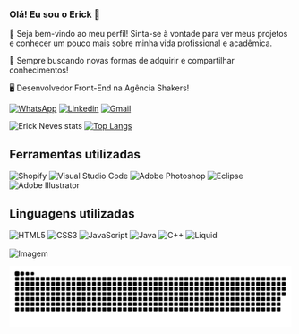 ### Olá! Eu sou o Erick 🤝

🚩 Seja bem-vindo ao meu perfil! Sinta-se à vontade para ver meus projetos e conhecer um pouco mais sobre minha vida profissional e acadêmica.

📜 Sempre buscando novas formas de adquirir e compartilhar conhecimentos!

🖥️ Desenvolvedor Front-End na Agência Shakers!

  [![WhatsApp](https://img.shields.io/badge/WhatsApp-25D366?style=for-the-badge&logo=whatsapp&logoColor=white)](https://wa.me/+5514988364827)
[![Linkedin](https://img.shields.io/badge/LinkedIn-0077B5?style=for-the-badge&logo=linkedin&logoColor=white)](https://www.linkedin.com/in/erick-neves-3a9252321/)
[![Gmail](https://img.shields.io/badge/Gmail-333333?style=for-the-badge&logo=gmail&logoColor=red)](mailto:erickedu211@gmail.com)

![Erick Neves stats](https://github-readme-stats.vercel.app/api?username=erickeneves&locale=pt-br&count_private=true&show_icons=true&theme=tokyonight)   [![Top Langs](https://github-readme-stats.vercel.app/api/top-langs/?username=erickeneves&layout=donut&locale=pt-br&count_private=true&theme=tokyonight)](https://github.com/erickeneves/github-readme-stats)

## Ferramentas utilizadas
![Shopify](https://img.shields.io/badge/shopify-7AB55C.svg?style=for-the-badge&logo=shopify&logoColor=white)
![Visual Studio Code](https://img.shields.io/badge/Visual%20Studio%20Code-0078d7.svg?style=for-the-badge&logo=visual-studio-code&logoColor=white)
![Adobe Photoshop](https://img.shields.io/badge/adobe%20photoshop-%2331A8FF.svg?style=for-the-badge&logo=adobe&logoColor=white)
![Eclipse](https://img.shields.io/badge/Eclipse-FE7A16.svg?style=for-the-badge&logo=Eclipse&logoColor=white)
![Adobe Illustrator](https://img.shields.io/badge/adobe%20illustrator-%23FF9A00.svg?style=for-the-badge&logo=adobe&logoColor=white)

## Linguagens utilizadas

![HTML5](https://img.shields.io/badge/HTML5-E34F26?style=for-the-badge&logo=html5&logoColor=white)
![CSS3](https://img.shields.io/badge/CSS3-1572B6?style=for-the-badge&logo=css&logoColor=white)
![JavaScript](https://img.shields.io/badge/JavaScript-F7DF1E?style=for-the-badge&logo=javascript&logoColor=black)
![Java](https://img.shields.io/badge/java-%23ED8B00.svg?style=for-the-badge&logo=openjdk&logoColor=white)
![C++](https://img.shields.io/badge/C%2B%2B-00599C?style=for-the-badge&logo=c%2B%2B&logoColor=white)
![Liquid](https://img.shields.io/badge/Liquid-%239b59b6.svg?style=for-the-badge&logo=elixir&logoColor=%231f2e43)

<!-- GIF -->
<p align="left">
  <img align="center" src="![GIF](https://github.com/user-attachments/assets/38e7ee44-6df8-4def-a05f-4413be4b4107)
" alt="Imagem">
</p>
 
<picture align="center">
  <source media="(prefers-color-scheme: dark)" srcset="https://raw.githubusercontent.com/erickeneves/erickeneves/output/github-contribution-grid-snake-dark.svg">
  <source media="(prefers-color-scheme: light)" srcset="https://raw.githubusercontent.com/erickeneves/erickeneves/output/github-contribution-grid-snake-dark.svg">
  <img align="center" alt="github contribution grid snake animation" src="https://raw.githubusercontent.com/erickeneves/erickeneves/output/github-contribution-grid-snake.svg">
</picture>

